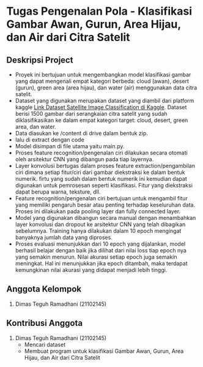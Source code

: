 # Tugas Pengenalan Pola - Klasifikasi Gambar Awan, Gurun, Area Hijau, dan Air dari Citra Satelit
## Deskripsi Project


- Proyek ini bertujuan untuk mengembangkan model klasifikasi gambar yang dapat mengenali empat kategori berbeda: cloud (awan), desert (gurun), green area (area hijau), dan water (air) menggunakan data citra satelit.
- Dataset yang digunakan merupakan dataset  yang diambil dari platform kaggle [Link Dataset Satellite Image Classification di Kaggle](https://www.kaggle.com/datasets/mahmoudreda55/satellite-image-classification). Dataset berisi 1500 gambar dari serangkaian citra satelit yang sudah diklasifikasikan ke dalam empat kategori target: cloud, desert, green area, dan water.
- Data diasukan ke /content di drive dalam bentuk zip.
- lalu di extract dengan code
- Model disimpan di file utama yaitu main.py.
- Proses feature recognition/pengenalan ciri dilakukan secara otomati oleh arsitektur CNN yang dibangun pada tiap layernya.
- Layer konvolusi bertugas dalam proses feature extraction/pengambilan ciri dimana setiap fitur/ciri dari gambar diekstraksi ke dalam bentuk numerik. firtu yang sudah dalam bentuk numerik ini kemudian dapat digunakan untuk pemrosesan seperti klasifikasi. Fitur yang diekstraksi dapat berupa warna, teksture, dll. 
- Feature recognition/pengenalan ciri bertujuan untuk mengambil fitur yang memiliki pengaruh besar atau penting terhadap keseluruhan data. Proses ini dilakukan pada pooling layer dan fully connected layer.
- Model yang digunakan dibangun secara manual dengan menambahkan layer konvolusi dan dropout ke arsitektur CNN yang telah dibagikan sebelumnya. Training hanya dilakukan dalam 10 epoch mengingat banyaknya jumlah data yang diproses.
- Proses evaluasi menunjukkan dari 10 epoch yang dijalankan, model berhasil belajar dengan baik jika dilihat dari nilai loss tiap epoch nya yang semakin menurun. Nilai akurasi setiap epoch juga semakin meningkat. Hal ini menunjukkan jika epoch ditambah, maka terdapat kemungkinan nilai akurasi yang didapat menjadi lebih tinggi.

## Anggota Kelompok 
1. Dimas Teguh Ramadhani        (21102145)

## Kontribusi Anggota
1. Dimas Teguh Ramadhani        (21102145)
   - Mencari dataset
   - Membuat program untuk klasifikasi Gambar Awan, Gurun, Area Hijau, dan Air dari Citra Satelit
